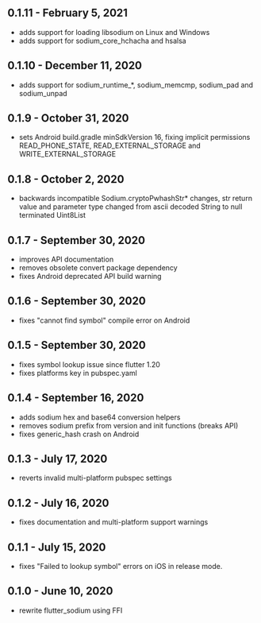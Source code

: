 ## 0.1.11 - February 5, 2021
* adds support for loading libsodium on Linux and Windows
* adds support for sodium_core_hchacha and hsalsa

## 0.1.10 - December 11, 2020
* adds support for sodium_runtime_*, sodium_memcmp, sodium_pad and sodium_unpad

## 0.1.9 - October 31, 2020
* sets Android build.gradle minSdkVersion 16, fixing implicit permissions READ_PHONE_STATE, READ_EXTERNAL_STORAGE and WRITE_EXTERNAL_STORAGE

## 0.1.8 - October 2, 2020
* backwards incompatible Sodium.cryptoPwhashStr* changes, str return value and parameter type changed from ascii decoded String to null terminated Uint8List

## 0.1.7 - September 30, 2020
* improves API documentation
* removes obsolete convert package dependency
* fixes Android deprecated API build warning

## 0.1.6 - September 30, 2020
* fixes "cannot find symbol" compile error on Android

## 0.1.5 - September 30, 2020
* fixes symbol lookup issue since flutter 1.20
* fixes platforms key in pubspec.yaml

## 0.1.4 - September 16, 2020
* adds sodium hex and base64 conversion helpers
* removes sodium prefix from version and init functions (breaks API)
* fixes generic_hash crash on Android

## 0.1.3 - July 17, 2020
* reverts invalid multi-platform pubspec settings

## 0.1.2 - July 16, 2020
* fixes documentation and multi-platform support warnings

## 0.1.1 - July 15, 2020
* fixes "Failed to lookup symbol" errors on iOS in release mode.

## 0.1.0 - June 10, 2020
* rewrite flutter_sodium using FFI

